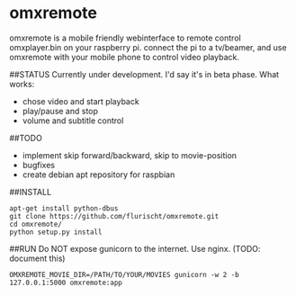 # omxremote
omxremote is a mobile friendly webinterface to remote control omxplayer.bin on your raspberry pi. connect the pi to a tv/beamer, and use omxremote with your mobile phone to control video playback.

##STATUS
Currently under development. I'd say it's in beta phase.
What works:
 - chose video and start playback
 - play/pause and stop
 - volume and subtitle control

##TODO
 - implement skip forward/backward, skip to movie-position
 - bugfixes
 - create debian apt repository for raspbian 

##INSTALL
```
apt-get install python-dbus
git clone https://github.com/flurischt/omxremote.git
cd omxremote/
python setup.py install
```
##RUN
Do NOT expose gunicorn to the internet. Use nginx. (TODO: document this)

```OMXREMOTE_MOVIE_DIR=/PATH/TO/YOUR/MOVIES gunicorn -w 2 -b 127.0.0.1:5000 omxremote:app```

